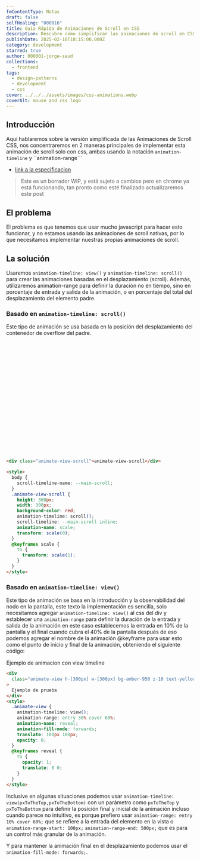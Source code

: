 ```yaml
---
fmContentType: Notas
draft: false
selfHealing: "000016"
title: Guía Rápida de Animaciones de Scroll en CSS
description: Descubre cómo simplificar las animaciones de scroll en CSS con técnicas efectivas y sin complicaciones. ¡Optimiza tu diseño web hoy!
publishDate: 2025-02-10T18:15:00.000Z
category: development
starred: true
author: 000001-jorge-saud
collections:
  - frontend
tags:
  - design-patterns
  - development
  - css
cover: ../../../assets/images/css-animations.webp
coverAlt: mouse and css logo
---
```


## Introducción

Aquí hablaremos sobre la versión simplificada de las Animaciones de Scroll CSS, nos concentraremos en 2 maneras principales de implementar esta animación de scroll solo con css, ambas usando la notación `animation-timeline` y ``animation-range```

- [link a la especificacion](https://drafts.csswg.org/scroll-animations/#view-notation)

> Este es un borrador WIP, y está sujeto a cambios pero en chrome ya está funcionando, tan pronto como esté finalizado actualizaremos este post

## El problema

El problema es que tenemos que usar mucho javascript para hacer esto funcionar, y no estamos usando las animaciones de scroll nativas, por lo que necesitamos implementar nuestras propias animaciones de scroll.

## La solución

Usaremos `animation-timeline: view()` y `animation-timeline: scroll()` para crear las animaciones basadas en el desplazamiento (scroll). Además, utilizaremos animation-range para definir la duración no en tiempo, sino en porcentaje de entrada y salida de la animación, o en porcentaje del total del desplazamiento del elemento padre.

### Basado en `animation-timeline: scroll()`

Este tipo de animación se usa basada en la posición del desplazamiento del contenedor de overflow del padre.

<div class="animate-view-scroll">
animate-view-scroll
</div>

<style>
  body{
    scroll-timeline-name: --main-scroll;
  }
  .animate-view-scroll{
    display: grid;
    align-items: center;
    text-align: center;
    height: 300px;
    width: 300px;
    background-color: red;
    animation-timeline: scroll();
    scroll-timeline: --main-scroll inline;
    animation-name: scale;
      transform: scale(0);

  }
  @keyframes scale{
    to{
      transform: scale(1);
    }
  }
</style>

```html
<div class="animate-view-scroll">animate-view-scroll</div>

<style>
  body {
    scroll-timeline-name: --main-scroll;
  }
  .animate-view-scroll {
    height: 300px;
    width: 300px;
    background-color: red;
    animation-timeline: scroll();
    scroll-timeline: --main-scroll inline;
    animation-name: scale;
    transform: scale(0);
  }
  @keyframes scale {
    to {
      transform: scale(1);
    }
  }
</style>
```

### Basado en `animation-timeline: view()`

Este tipo de animación se basa en la introducción y la observabilidad del nodo en la pantalla, este texto la implementación es sencilla, solo necesitamos agregar <code>animation-timeline: view()</code> al css del div y establecer una <code>animation-range</code> para definir la duración de la entrada y salida de la animación en este caso establecemos la entrada en 10% de la pantalla y el final cuando cubra el 40% de la pantalla después de eso podemos agregar el nombre de la animación @keyframe para usar esto como el punto de inicio y final de la animación, obteniendo el siguiente código:

<div class="animate-view h-[300px] w-[300px] bg-amber-950 z-10 text-yellow-300 grid place-items-center my-10">Ejemplo de animacion con  view timeline</div>
</div>

<style>
  
  .animate-view{
    animation-timeline: view();
    animation-range: entry 30% cover 60%;
    animation-name: reveal;
    animation-fill-mode: forwards;
    translate: 100px 100px;
    opacity:0;

  }
  @keyframes reveal{
    to{
      opacity:1;
      translate: 0 0;
    }
  }
</style>

```html
<div
  class="animate-view h-[300px] w-[300px] bg-amber-950 z-10 text-yellow-300 grid place-items-center my-10"
>
  Ejemplo de prueba
</div>
<style>
  .animate-view {
    animation-timeline: view();
    animation-range: entry 30% cover 60%;
    animation-name: reveal;
    animation-fill-mode: forwards;
    translate: 100px 100px;
    opacity: 0;
  }
  @keyframes reveal {
    to {
      opacity: 1;
      translate: 0 0;
    }
  }
</style>
```

Inclusive en algunas situaciones podemos usar `animation-timeline: view(pxToTheTop,pxToTheBottom)` con un parámetro como `pxToTheTop` y `pxToTheBottom` para definir la posición final y inicial de la animación incluso cuando parece no intuitivo, es porque prefiero usar `animation-range: entry 10% cover 60%;` que se refiere a la entrada del elemento en la vista o `animation-range-start: 100px;` `animation-range-end: 500px;` que es para un control más granular de la animación.

Y para mantener la animación final en el desplazamiento podemos usar el `animation-fill-mode: forwards;`.
